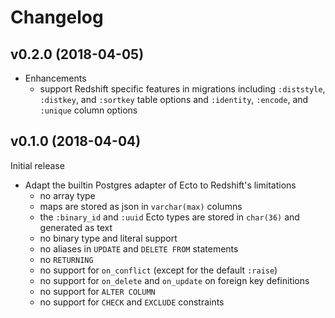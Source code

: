# Changelog

## v0.2.0 (2018-04-05)

* Enhancements
  * support Redshift specific features in migrations including `:diststyle`, `:distkey`, and `:sortkey` table options and `:identity`, `:encode`, and `:unique` column options

## v0.1.0 (2018-04-04)

Initial release

* Adapt the builtin Postgres adapter of Ecto to Redshift's limitations
  * no array type
  * maps are stored as json in `varchar(max)` columns
  * the `:binary_id` and `:uuid` Ecto types are stored in `char(36)` and generated as text
  * no binary type and literal support
  * no aliases in `UPDATE` and `DELETE FROM` statements
  * no `RETURNING`
  * no support for `on_conflict` (except for the default `:raise`)
  * no support for `on_delete` and `on_update` on foreign key definitions
  * no support for `ALTER COLUMN`
  * no support for `CHECK` and `EXCLUDE` constraints
